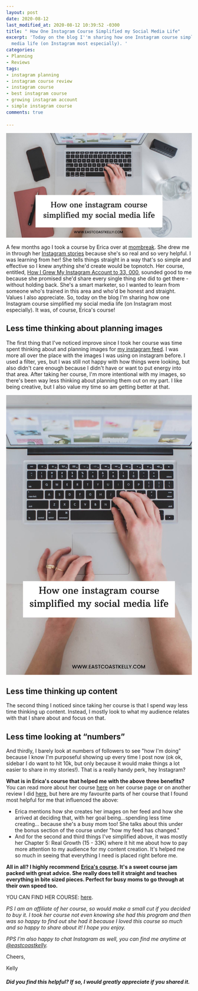 ```yaml
---
layout: post
date: 2020-08-12
last_modified_at: 2020-08-12 10:39:52 -0300
title: " How One Instagram Course Simplified my Social Media Life"
excerpt: 'Today on the blog I''m sharing how one Instagram course simplified my social
  media life (on Instagram most especially). '
categories:
- Planning
- Reviews
tags:
- instagram planning
- instagram course review
- instagram course
- best instagram course
- growing instagram account
- simple instagram course
comments: true

---
```

![A picture of a laptop and planner on a table.](/assets/img/20200812_102141_0000_compress15.jpg "laptopontable")

A few months ago I took a course by Erica over at [mombreak](http://www.mombreak.ca/). She drew me in through her [Instagram stories](http://www.instagram.com/mom.break) because she's so real and so very helpful. I was learning from her! She tells things straight in a way that's so simple and effective so I knew anything she'd create would be topnotch. Her course, entitled, [How I Grew My Instagram Account to 33, 000](https://digital.mombreak.ca/howigrewmyinstagram/26mcq), sounded good to me because she promised she'd share every single thing she did to get there - without holding back. She's a smart marketer, so I wanted to learn from someone who's trained in this area and who'd be honest and straight. Values I also appreciate. So, today on the blog I'm sharing how one Instagram course simplified my social media life (on Instagram most especially). It was, of course, Erica's course!

## Less time thinking about planning images

The first thing that I've noticed improve since I took her course was time spent thinking about and planning images for [my instagram feed](http://www.instagram.com/eastcoastkelly). I was more all over the place with the images I was using on instagram before. I used a filter, yes, but I was still not happy with how things were looking, but also didn't care enough because I didn't have or want to put energy into that area. After taking her course, I'm more intentional with my images, so there's been way less thinking about planning them out on my part. I like being creative, but I also value my time so am getting better at that.

![A picture of a laptop and planner on a table.](/assets/img/20200812_103000_0000_compress57.jpg "laptop on table")

## Less time thinking up content

The second thing I noticed since taking her course is that I spend way less time thinking up content. Instead, I mostly look to what my audience relates with that I share about and focus on that.

## Less time looking at “numbers”

And thirdly, I barely look at numbers of followers to see "how I'm doing" because I know I'm purposeful showing up every time I post now (ok ok, sidebar I do want to hit 10k, but only because it would make things a lot easier to share in my stories!). That is a really handy perk, hey Instagram?

**What is in Erica's course that helped me with the above three benefits?** You can read more about her course [here](https://digital.mombreak.ca/howigrewmyinstagram/26mcq) on her course page or on another review I did [here,](https://www.eastcoastkelly.com/planning/2020/07/15/an-instagram-course-review-that-helped-me-plan-out-my-instagram-better.html) but here are my favourite parts of her course that I found most helpful for me that influenced the above:

* Erica mentions how she creates her images on her feed and how she arrived at deciding that, with her goal being…spending less time creating… because she's a busy mom too! She talks about this under the bonus section of the course under "how my feed has changed."
* And for the second and third things I've simplified above, it was mostly her Chapter 5: Real Growth (15 - 33K) where it hit me about how to pay more attention to my audience for my content creation. It's helped me so much in seeing that everything I need is placed right before me.

**All in all? I highly recommend** [**Erica's course**](https://digital.mombreak.ca/howigrewmyinstagram/26mcq)**. It's a sweet course jam packed with great advice. She really does tell it straight and teaches everything in bite sized pieces. Perfect for busy moms to go through at their own speed too.**

YOU CAN FIND HER COURSE: [here](https://digital.mombreak.ca/howigrewmyinstagram/26mcq).

_PS I am an affiliate of her course, so would make a small cut if you decided to buy it. I took her course not even knowing she had this program and then was so happy to find out she had it because I loved this course so much and so happy to share about it! I hope you enjoy._

_PPS I’m also happy to chat Instagram as well, you can find me anytime at_ [_@eastcoastkelly_](http://www.instagram.com/eastcoastkelly)_._

Cheers,

Kelly

##### Did you find this helpful? If so, I would greatly appreciate if you shared it.